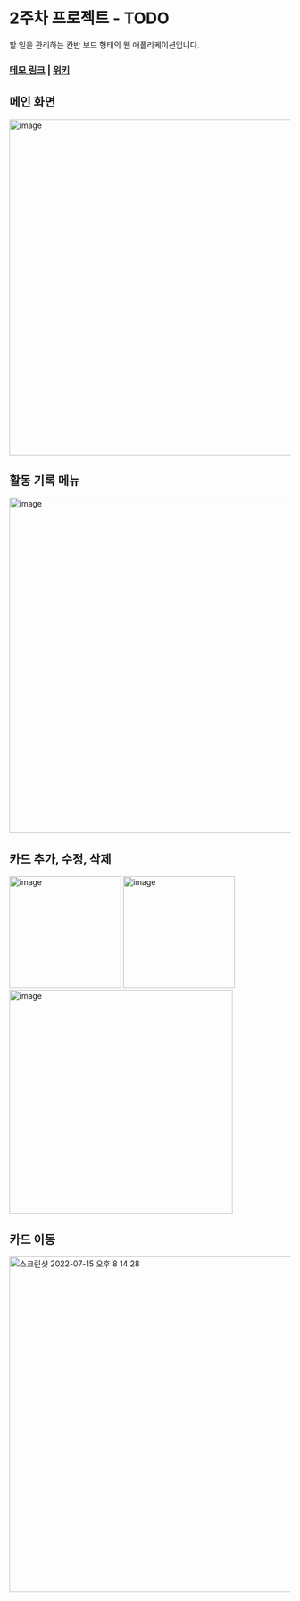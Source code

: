 # 2주차 프로젝트 - TODO

할 일을 관리하는 칸반 보드 형태의 웹 애플리케이션입니다.

### [데모 링크](http://3.37.31.89/) | [위키](https://github.com/woowa-techcamp-2022/web-todo-02/wiki)



## 메인 화면

<img width="600" alt="image" src="https://user-images.githubusercontent.com/49304239/179210936-bf2c0096-5ceb-4894-8687-bf594cbbd170.png">

## 활동 기록 메뉴

<img width="600" alt="image" src="https://user-images.githubusercontent.com/49304239/179211047-0b791b20-c41b-4341-903e-c4babb0f36e2.png">

## 카드 추가, 수정, 삭제

<img width="200" alt="image" src="https://user-images.githubusercontent.com/49304239/179212169-308b1350-af5f-4ea1-ad93-1e6a94deb8ba.png">

<img width="200" alt="image" src="https://user-images.githubusercontent.com/49304239/179212192-06586aa9-7093-4153-8a9c-10547ac79a18.png">

<img width="400" alt="image" src="https://user-images.githubusercontent.com/49304239/179212303-86a2d954-7314-473f-9439-737530cac48d.png">

## 카드 이동

<img width="600" alt="스크린샷 2022-07-15 오후 8 14 28" src="https://user-images.githubusercontent.com/49304239/179212718-73b5a1a2-7e3a-4a00-b46e-2f3b0734202a.png">
